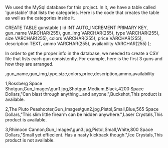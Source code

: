 We used the MySql database for this project. In it, we have a table called 'gunstable' that lists the categories. Here is the code that creates the table as well as the categories inside it.

CREATE TABLE gunstable (
    id INT AUTO_INCREMENT PRIMARY KEY,
    gun_name VARCHAR(255),
    gun_img VARCHAR(255),
    type VARCHAR(255),
    size VARCHAR(255),
    colors VARCHAR(255),
    price VARCHAR(255),
    description TEXT,
    ammo VARCHAR(255),
    availability VARCHAR(255)
);

In order to get the proper info in the database, we needed to create a CSV file that lists each gun consistently. For example, here is the first 3 guns and how they are arranged.


,gun_name,gun_img,type,size,colors,price,description,ammo,availability

1,Rossberg Space Shotgun,Gun_Images\gun1.jpg,Shotgun,Medium,Black,4200 Space Dollars,"Can blast through anything…and anyone.",Buckshot,This product is available.

2,The Pluto Peashooter,Gun_Images\gun2.jpg,Pistol,Small,Blue,565 Space Dollars,"This slim little firearm can be hidden anywhere.",Laser Crystals,This product is available.

3,Rhimoon Cannon,Gun_Images\gun3.jpg,Pistol,Small,White,800 Space Dollars,"Small yet effiecient. Has a nasty kickback though.",Ice Crystals,This product is not available.
